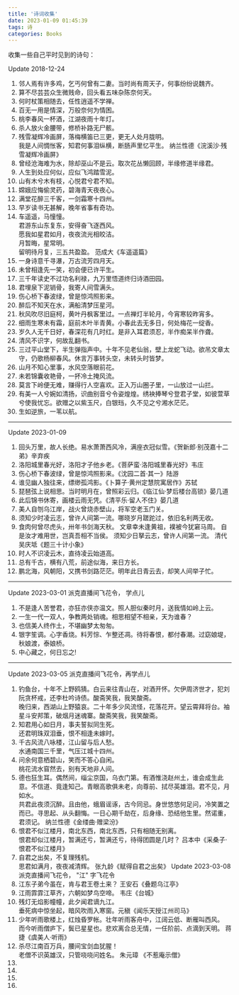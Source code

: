 ```yaml
---
title: '诗词收集'
date: 2023-01-09 01:45:39
tags: 诗
categories: Books
---
```


收集一些自己平时见到的诗句：

<!-- more -->

Update 2018-12-24

1. 邻人焉有许多鸡，乞丐何曾有二妻。当时尚有周天子，何事纷纷说魏齐。
1. 算不尽芸芸众生微贱命，回头看五味杂陈奈何天。
1. 何时杖策相随去，任性逍遥不学禅。
1. 百无一用是情深，万般奈何为情困。
1. 桃李春风一杯酒，江湖夜雨十年灯。
1. 杀人放火金腰带，修桥补路无尸骸。
1. 残雪凝辉冷画屏，落梅横笛已三更，更无人处月胧明。  
   我是人间惆怅客，知君何事泪纵横，断肠声里忆平生。 纳兰性德《浣溪沙·残雪凝辉冷画屏》
1. 曾经沧海难为水，除却巫山不是云。取次花丛懒回顾，半缘修道半缘君。
1. 人生到处应何似，应似飞鸿踏雪泥。
1. 山有木兮木有枝，心悦君兮君不知。
1. 嫦娥应悔偷灵药，碧海青天夜夜心。
1. 满堂花醉三千客，一剑霜寒十四州。
1. 早岁读书无甚解，晚年省事有奇功。
1. 车遥遥，马憧憧。  
   君游东山东复东，安得奋飞逐西风。  
   愿我如星君如月，夜夜流光相皎洁。  
   月暂晦，星常明。  
   留明待月复，三五共盈盈。 范成大《车遥遥篇》  
1. 一身诗意千寻瀑，万古流芳四月天。
1. 未曾相逢先一笑，初会便已许平生。
1. 三千年读史不过功名利禄，九万里悟道终归诗酒田园。
1. 君埋泉下泥销骨，我寄人间雪满头。
1. 伤心桥下春波绿，曾是惊鸿照影来。
1. 醉后不知天在水，满船清梦压星河。
1. 秋风吹尽旧庭柯，黄叶丹枫客里过。一点禅灯半轮月，今宵寒较昨宵多。
1. 细雨生寒未有霜，庭前木叶半青黄。小春此去无多日，何处梅花一绽香。
1. 岁久人无千日好，春深花有几时红。是非入耳君须忍，半作痴呆半作聋。
1. 清风不识字，何故乱翻书。
1. 三过平山堂下，半生弹指声中。十年不见老仙翁，壁上龙蛇飞动。欲吊文章太守，仍歌杨柳春风。休言万事转头空，未转头时皆梦。
1. 山月不知心里事，水风空落眼前花。
1. 未若锦囊收艳骨，一抔冷土掩风流。
1. 莫言下岭便无难，赚得行人空喜欢。正入万山圈子里，一山放过一山拦。
1. 有美一人兮婉如清扬，识曲别音兮令姿煌煌。绣袂捧琴兮登君子堂，如彼萱草兮使我忧忘。欲赠之以紫玉尺，白银珰，久不见之兮湘水茫茫。
1. 生如逆旅，一苇以航。
---
Update 2023-01-09
1. 回头万里，故人长绝。易水萧萧西风冷，满座衣冠似雪。《贺新郎·别茂嘉十二弟》辛弃疾
1. 洛阳城里春光好，洛阳才子他乡老。《菩萨蛮·洛阳城里春光好》韦庄
1. 伤心桥下春波绿，曾是惊鸿照影来。《沈园二首·其一》陆游
1. 谁见幽人独往来，缥缈孤鸿影。《卜算子·黄州定慧院寓居作》苏轼
1. 琵琶弦上说相思。当时明月在，曾照彩云归。《临江仙·梦后楼台高锁》晏几道
1. 此后锦书休寄，画楼云雨无凭。《清平乐·留人不住》晏几道
1. 美人自刎乌江岸，战火曾烧赤壁山，将军空老玉门关。
1. 须知少时凌云志，曾许人间第一流。哪晓岁月蹉跎过，依旧名利两无收。
1. 食肉何曾尽虎头，卅年书剑海天秋。
   文章幸未逢黄祖，襆被今犹窘马周。
   自是汝才难用世，岂真吾相不当侯。
   须知少日拏云志，曾许人间第一流。 清代吴庆坻《题三十计小象》 
1. 时人不识凌云木，直待凌云始道高。
1. 总有千古，横有八荒，前途似海，来日方长。
1. 鹏北海，风朝阳，又携书剑路茫茫。明年此日青云去，却笑人间举子忙。
---
Update 2023-03-01 派克直播间飞花令， 学点儿
1. 不是逢人苦誉君，亦狂亦侠亦温文。照人胆似秦时月，送我情如岭上云。 
1. 一生一代一双人，争教两处销魂。相思相望不相亲，天为谁春？
1. 也信美人终作土，不堪幽梦太匆匆。
1. 银字笙调。心字香烧。料芳悰、乍整还凋。待将春恨，都付春潮。过窈娘堤，秋娘渡，泰娘桥。 
1. 中心藏之，何日忘之!
---
Update 2023-03-05 派克直播间飞花令，再学点儿
1. 钓鱼台，十年不上野鸥猜。白云来往青山在，对酒开怀。欠伊周济世才，犯刘阮贪杯戒，还李杜吟诗债。酸斋笑我，我笑酸斋。  
   晚归来，西湖山上野猿哀。二十年多少风流怪，花落花开。望云霄拜将台。袖星斗安邦策，破烟月迷魂寨。酸斋笑我，我笑酸斋。  
1. 知君用心如日月，事夫誓拟同生死。  
   还君明珠双泪垂，恨不相逢未嫁时。  
1. 千古风流八咏楼，江山留与后人愁。  
   水通南国三千里，气压江城十四州。  
1. 问余何意栖碧山，笑而不答心自闲。  
   桃花流水窅然去，别有天地非人间。  
1. 德也狂生耳。偶然间，缁尘京国，乌衣门第。有酒惟浇赵州土，谁会成生此意。不信道、竟逢知己。青眼高歌俱未老，向尊前、拭尽英雄泪。君不见，月如水。  
共君此夜须沉醉。且由他，蛾眉谣诼，古今同忌。身世悠悠何足问，冷笑置之而已。寻思起、从头翻悔。一日心期千劫在，后身缘、恐结他生里。然诺重，君须记。 纳兰性德《金缕曲·赠梁汾》
1. 恨君不似江楼月，南北东西，南北东西，只有相随无别离。  
恨君却似江楼月，暂满还亏，暂满还亏，待得团圆是几时？ 吕本中《采桑子·恨君不似江楼月》  
1. 自君之出矣，不复理残机。  
思君如满月，夜夜减清辉。 张九龄《赋得自君之出矣》
Update 2023-03-08 派克直播间飞花令， "江" 字飞花令
1. 江东子弟今虽在，肯与君王卷土来？ 王安石《叠题乌江亭》
1. 江雨霏霏江草齐，六朝如梦鸟空啼。 韦庄《台城》
1. 残灯无焰影幢幢，此夕闻君谪九江。  
   垂死病中惊坐起，暗风吹雨入寒窗。元稹《闻乐天授江州司马》
1. 少年听雨歌楼上，红烛昏罗帐。壮年听雨客舟中，江阔云低、断雁叫西风。  
   而今听雨僧庐下，鬓已星星也。悲欢离合总无情，一任阶前、点滴到天明。 蒋捷《虞美人·听雨》
1. 杀尽江南百万兵，腰间宝剑血犹腥！  
   老僧不识英雄汉，只管哓哓问姓名。 朱元璋 《不惹庵示僧》
1. 
1. 
1. 
1. 


